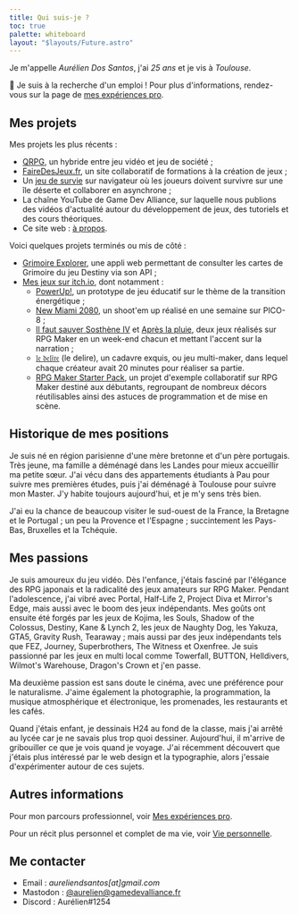 ```yaml
---
title: Qui suis-je ?
toc: true
palette: whiteboard
layout: "$layouts/Future.astro"
---
```


Je m'appelle <em>Aurélien Dos Santos</em>, j'ai <em class="hover:text-[#4a8bf3]/80" title="Né le 22 janvier 1997 !"><span id="age">25</span> ans</em> et je vis à <em>Toulouse</em>.

👋 Je suis à la recherche d'un emploi ! Pour plus d'informations, rendez-vous sur la page de [mes expériences pro](/pro).

## Mes projets

Mes projets les plus récents :

- [QRPG](https://youtu.be/TE4jHjvZ1Nk?t=17), un hybride entre jeu vidéo et jeu de société ;
- [FaireDesJeux.fr](https://fairedesjeux.fr/), un site collaboratif de formations à la création de jeux ;
- Un [jeu de survie](https://survie.aureliendossantos.com/) sur navigateur où les joueurs doivent survivre sur une île déserte et collaborer en asynchrone ;
- La chaîne YouTube de Game Dev Alliance, sur laquelle nous publions des vidéos d'actualité autour du développement de jeux, des tutoriels et des cours théoriques.
- Ce site web : [à propos](/website).

Voici quelques projets terminés ou mis de côté :

- [Grimoire Explorer](https://grimoire.aureliendossantos.com), une appli web permettant de consulter les cartes de Grimoire du jeu Destiny via son API ;
- [Mes jeux sur itch.io](https://aureliendossantos.itch.io), dont notamment :
  - [PowerUp!](https://aureliendossantos.itch.io/powerup), un prototype de jeu éducatif sur le thème de la transition énergétique ;
  - [New Miami 2080](https://aureliendossantos.itch.io/new-miami-2080), un shoot'em up réalisé en une semaine sur PICO-8 ;
  - [Il faut sauver Sosthène IV](https://aureliendossantos.itch.io/sostheneiv) et [Après la pluie](https://aureliendossantos.itch.io/apreslapluie), deux jeux réalisés sur RPG Maker en un week-end chacun et mettant l'accent sur la narration ;
  - [𝔩𝔢 𝔡𝔢𝔩𝔦𝔯𝔢](https://gamedevalliance.itch.io/delire) (le delire), un cadavre exquis, ou jeu multi-maker, dans lequel chaque créateur avait 20 minutes pour réaliser sa partie.
  - [RPG Maker Starter Pack](https://gamedevalliance.itch.io/starterpack), un projet d'exemple collaboratif sur RPG Maker destiné aux débutants, regroupant de nombreux décors réutilisables ainsi des astuces de programmation et de mise en scène.

## Historique de mes positions

Je suis né en région parisienne d'une mère bretonne et d'un père portugais. Très jeune, ma famille a déménagé dans les Landes pour mieux accueillir ma petite sœur. J'ai vécu dans des appartements étudiants à Pau pour suivre mes premières études, puis j'ai déménagé à Toulouse pour suivre mon Master. J'y habite toujours aujourd'hui, et je m'y sens très bien.

J'ai eu la chance de beaucoup visiter le sud-ouest de la France, la Bretagne et le Portugal ; un peu la Provence et l'Espagne ; succintement les Pays-Bas, Bruxelles et la Tchéquie.

## Mes passions

Je suis amoureux du jeu vidéo. Dès l'enfance, j'étais fasciné par l'élégance des RPG japonais et la radicalité des jeux amateurs sur RPG Maker. Pendant l'adolescence, j'ai vibré avec Portal, Half-Life 2, Project Diva et Mirror's Edge, mais aussi avec le boom des jeux indépendants. Mes goûts ont ensuite été forgés par les jeux de Kojima, les Souls, Shadow of the Colossus, Destiny, Kane & Lynch 2, les jeux de Naughty Dog, les Yakuza, GTA5, Gravity Rush, Tearaway ; mais aussi par des jeux indépendants tels que FEZ, Journey, Superbrothers, The Witness et Oxenfree. Je suis passionné par les jeux en multi local comme Towerfall, BUTTON, Helldivers, Wilmot's Warehouse, Dragon's Crown et j'en passe.

Ma deuxième passion est sans doute le cinéma, avec une préférence pour le naturalisme. J'aime également la photographie, la programmation, la musique atmosphérique et électronique, les promenades, les restaurants et les cafés.

Quand j'étais enfant, je dessinais H24 au fond de la classe, mais j'ai arrêté au lycée car je ne savais plus trop quoi dessiner. Aujourd'hui, il m'arrive de gribouiller ce que je vois quand je voyage. J'ai récemment découvert que j'étais plus intéressé par le web design et la typographie, alors j'essaie d'expérimenter autour de ces sujets.

## Autres informations

Pour mon parcours professionnel, voir [Mes expériences pro](/pro).

Pour un récit plus personnel et complet de ma vie, voir [Vie personnelle](/personal-life).

## Me contacter

- Email : <em>aureliendsantos[at]gmail.com</em>
- Mastodon : [@aurelien@gamedevalliance.fr](https://mastodon.gamedevalliance.fr/@aurelien)
- Discord : Aurélien#1254

<script>
	const yearInMs = 3.15576e+10; // Using a year of 365.25 days (because leap years)
	const age = Math.floor((new Date() - new Date("1997/01/22").getTime()) / yearInMs);
	document.getElementById("age").textContent = age;
</script>
